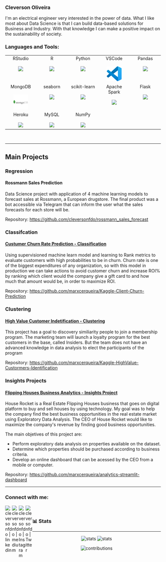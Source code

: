 ### Cleverson Oliveira

I'm an electrical engineer very interested in the power of data. What I like most about Data Science is that I can build data-based solutions for Business and Industry. With that knowledge I can make a positive impact on the sustainability of society.

### Languages and Tools:
<p align="left">
 <table>
  <tbody>
    <tr valign="top"> 
     <td width="20%" align="center">
        <span>RStudio</span><br><br>
        <img height="48px" src="https://github.com/cleversonfdo/cleversonfdo/assets/87786119/30373b27-2871-4b5b-afdd-319ec51d2753">
      </td>
     <td width="20%" align="center">
        <span>R</span><br><br>
        <img height="48px" src="https://github.com/cleversonfdo/cleversonfdo/assets/87786119/7270becb-a5f9-438f-abed-2824d81074e3">
      </td>
     <td width="20%" align="center">
        <span>Python</span><br><br>
        <img height="48px" src="https://cdn.svgporn.com/logos/python.svg">
      </td>
      <td width="20%" align="center">
        <span>VSCode</span><br><br>
        <img height="48px" src="https://raw.githubusercontent.com/github/explore/80688e429a7d4ef2fca1e82350fe8e3517d3494d/topics/visual-studio-code/visual-studio-code.png">
      </td>
      <td width="20%" align="center">
        <span>Pandas</span><br><br>
        <img height="48px" src="https://github.com/cleversonfdo/cleversonfdo/assets/87786119/9ab98860-08bc-4260-9341-3554249c73ea">
      </td>
    </tr>
    <tr valign="top">
      <td width="20%" align="center">
        <span>MongoDB</span><br><br>
        <img height="48px" src="https://raw.githubusercontent.com/github/explore/80688e429a7d4ef2fca1e82350fe8e3517d3494d/topics/mongodb/mongodb.png">
      </td>
      <td width="20%" align="center">
        <span>seaborn</span><br><br>
        <img height="48px" src="https://seaborn.pydata.org/_static/logo-wide-lightbg.svg">
      </td>
      <td width="20%" align="center">
        <span>scikit-learn</span><br><br>
        <img height="48px" src="https://scikit-learn.org/stable/_images/scikit-learn-logo-notext.png">
      </td>
      </td>
      <td width="20%" align="center">
        <span>Apache Spark</span><br><br>
        <img height="48px" src="https://upload.wikimedia.org/wikipedia/commons/thumb/f/f3/Apache_Spark_logo.svg/1200px-Apache_Spark_logo.svg.png">
      </td>
    <td width="20%" align="center">
        <span>Flask</span><br><br>
        <img height="48px" src="https://flask.palletsprojects.com/en/1.1.x/_images/flask-logo.png">
    </td>
   </tr>
      <td width="20%" align="center">
        <span>Heroku</span><br><br>
        <img height="48px" src="https://blog.4linux.com.br/wp-content/uploads/2018/01/Heroku.png">
      </td>
      <td width="20%" align="center">
        <span>MySQL</span><br><br>
        <img height="58" src="https://img2.gratispng.com/20180819/xv/kisspng-logo-mysql-cluster-database-oracle-corporation-macrosolution-5b7962c3aaa0d2.7413479715346817956989.jpg">
      </td>
      <td width="20%" align="center">
        <span>NumPy</span><br><br>
        <img height="48px" src="https://github.com/cleversonfdo/cleversonfdo/assets/87786119/bff25ed4-47d3-4bd2-ad5a-02294a534cfc">
      </td>
    </tr>
  </tbody>
</table>
</p>

<br />

---

## Main Projects

### Regression

#### Rossmann Sales Prediction

Data Science project with application of 4 machine learning models to forecast sales at Rossmann, a European drugstore. The final product was a bot accessible via Telegram that can inform the user what the sales forecasts for each store will be.

Repository: https://github.com/cleversonfdo/rossmann_sales_forecast

### Classifcation

#### [Custumer Churn Rate Prediction - Classification](https://github.com/marxcerqueira/Kaggle-Client-Churn-Prediction)

Using supervisioned machine learn model and learning to Rank metrics to evaluate customers with high probabilities to be in churn. Churn rate is one of the biggest expenditures of any organization, so with this model in production we can take actions to avoid customer churn and increase ROI% by ranking which client would the company give a gift card to and how much that amount would be, in order to maximize ROI.

Repository: https://github.com/marxcerqueira/Kaggle-Client-Churn-Prediction

### Clustering

#### [High Value Customer Indetification - Clustering](https://github.com/marxcerqueira/Kaggle-HighValue-Custormers-Identification)

This project has a goal to discovery similiarity people to join a membership program. The marketing team will launch a loyalty program for the best customers in the base, called Insiders. But the team does not have an advanced knowledge in data analysis to elect the participants of the program

Repository: https://github.com/marxcerqueira/Kaggle-HighValue-Custormers-Identification

### Insights Projects

#### [Flipping Houses Business Analytics - Insights Project](https://github.com/marxcerqueira/analytics-streamlit-dashboard)

House Rocket is a Real Estate Flipping Houses business that goes on digital platform to buy and sell houses by using technology. My goal was to help the company find the best business opportunities in the real estate market using Exploratory Data Analysis. The CEO of House Rocket would like to maximize the company's revenue by finding good business opportunities.

The main objetives of this project are:
* Perform exploratory data analysis on properties available on the dataset.
* Determine which properties should be purchased according to business criteria.
* Develop an online dashboard that can be acessed by the CEO from a mobile or computer.

Repository: https://github.com/marxcerqueira/analytics-streamlit-dashboard

---

### Connect with me:

[<img align="left" alt="cleversonfdo | linkedin" width="22px" src="https://cdn.jsdelivr.net/npm/simple-icons@3.4.0/icons/linkedin.svg" />][linkedin]

[<img align="left" alt="cleversonfdo | medium" width="22px" src="https://cdn.jsdelivr.net/npm/simple-icons@3.4.0/icons/medium.svg" />][medium]

[<img align="left" alt="cleversonfdo | Instagram" width="22px" src="https://cdn.jsdelivr.net/npm/simple-icons@v3/icons/instagram.svg" />][instagram]

[<img align="left" alt="cleversonfdo | Twitter" width="22px" src="https://cdn.jsdelivr.net/npm/simple-icons@v3/icons/twitter.svg" />][twitter]

<br />

### 📊 Stats
---
<p align="center">
  <img src="https://github-readme-stats.vercel.app/api?username=marxcerqueira&show_icons=true&theme=tokyonight" height="140px" alt="stats"/>
  <img src="https://github-readme-stats.vercel.app/api/top-langs/?username=marxcerqueira&layout=compact&theme=tokyonight" height="140px" alt="stats" />
</p>

<p align="center">
  <img src="https://activity-graph.herokuapp.com/graph?username=marxcerqueira&theme=react-dark" alt="contributions" />
</p>

[medium]: https://medium.com/@marxcerqueira
[linkedin]: linkedin.com/in/cleversonfdo
[instagram]: https://instagram.com/marxcerqueira
[twitter]: https://twitter.com/marxcerqueira

